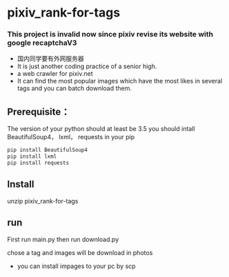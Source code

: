 # pixiv_rank-for-tags

### **This project is invalid now since pixiv revise its website with google recaptchaV3**

- 国内同学要有外网服务器
- It is just another coding practice of a senior high.
- a web crawler for pixiv.net
- It can find the most popular images which have the most likes in several tags and you can batch download them.

## Prerequisite：

The version of your python should at least be 3.5
you should intall BeautifulSoup4， lxml， requests in your pip

```python
pip install BeautifulSoup4
pip install lxml
pip install requests
```
## Install

unzip pixiv_rank-for-tags

## run

First run main.py
then run download.py

chose a tag and images will be download in photos

- you can install impages to your pc by scp
